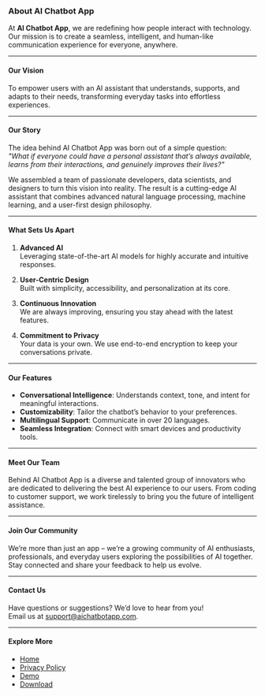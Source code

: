 ### **About AI Chatbot App**

At **AI Chatbot App**, we are redefining how people interact with technology. Our mission is to create a seamless, intelligent, and human-like communication experience for everyone, anywhere.

---

#### **Our Vision**

To empower users with an AI assistant that understands, supports, and adapts to their needs, transforming everyday tasks into effortless experiences.

---

#### **Our Story**

The idea behind AI Chatbot App was born out of a simple question:  
_"What if everyone could have a personal assistant that’s always available, learns from their interactions, and genuinely improves their lives?"_

We assembled a team of passionate developers, data scientists, and designers to turn this vision into reality. The result is a cutting-edge AI assistant that combines advanced natural language processing, machine learning, and a user-first design philosophy.

---

#### **What Sets Us Apart**

1. **Advanced AI**  
   Leveraging state-of-the-art AI models for highly accurate and intuitive responses.

2. **User-Centric Design**  
   Built with simplicity, accessibility, and personalization at its core.

3. **Continuous Innovation**  
   We are always improving, ensuring you stay ahead with the latest features.

4. **Commitment to Privacy**  
   Your data is your own. We use end-to-end encryption to keep your conversations private.

---

#### **Our Features**

-   **Conversational Intelligence**: Understands context, tone, and intent for meaningful interactions.
-   **Customizability**: Tailor the chatbot’s behavior to your preferences.
-   **Multilingual Support**: Communicate in over 20 languages.
-   **Seamless Integration**: Connect with smart devices and productivity tools.

---

#### **Meet Our Team**

Behind AI Chatbot App is a diverse and talented group of innovators who are dedicated to delivering the best AI experience to our users. From coding to customer support, we work tirelessly to bring you the future of intelligent assistance.

---

#### **Join Our Community**

We’re more than just an app – we’re a growing community of AI enthusiasts, professionals, and everyday users exploring the possibilities of AI together. Stay connected and share your feedback to help us evolve.

---

#### **Contact Us**

Have questions or suggestions? We’d love to hear from you!  
Email us at [support@aichatbotapp.com](mailto:support@aichatbotapp.com).

---

#### **Explore More**

-   [Home](index.html)
-   [Privacy Policy](confidentiality.html)
-   [Demo](demo.html)
-   [Download](download.html)